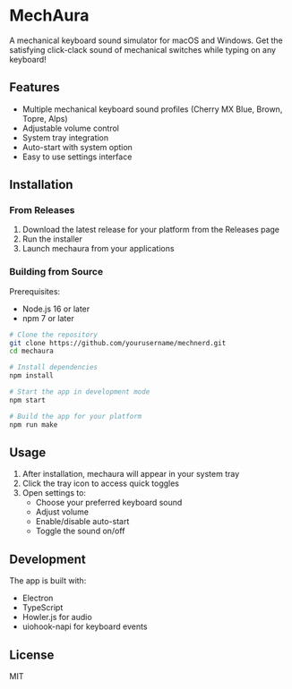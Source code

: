 # MechAura

A mechanical keyboard sound simulator for macOS and Windows. Get the satisfying click-clack sound of mechanical switches while typing on any keyboard!

## Features

- Multiple mechanical keyboard sound profiles (Cherry MX Blue, Brown, Topre, Alps)
- Adjustable volume control
- System tray integration
- Auto-start with system option
- Easy to use settings interface

## Installation

### From Releases

1. Download the latest release for your platform from the Releases page
2. Run the installer
3. Launch mechaura from your applications

### Building from Source

Prerequisites:
- Node.js 16 or later
- npm 7 or later

```bash
# Clone the repository
git clone https://github.com/yourusername/mechnerd.git
cd mechaura

# Install dependencies
npm install

# Start the app in development mode
npm start

# Build the app for your platform
npm run make
```

## Usage

1. After installation, mechaura will appear in your system tray
2. Click the tray icon to access quick toggles
3. Open settings to:
   - Choose your preferred keyboard sound
   - Adjust volume
   - Enable/disable auto-start
   - Toggle the sound on/off

## Development

The app is built with:
- Electron
- TypeScript
- Howler.js for audio
- uiohook-napi for keyboard events

## License

MIT 
